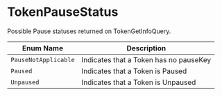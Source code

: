 # TokenPauseStatus

Possible Pause statuses returned on TokenGetInfoQuery.

| Enum Name            | Description                            |
| -------------------- | -------------------------------------- |
| `PauseNotApplicable` | Indicates that a Token has no pauseKey |
| `Paused`             | Indicates that a Token is Paused       |
| `Unpaused`           | Indicates that a Token is Unpaused     |
